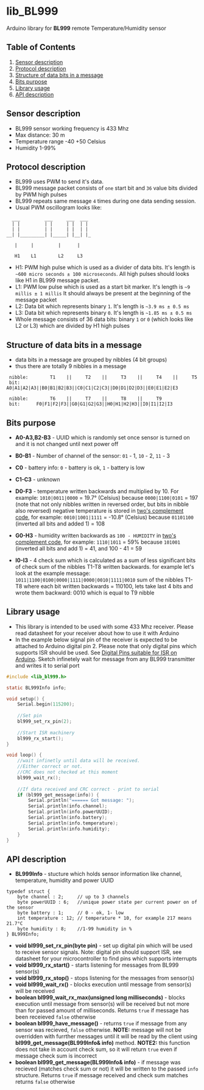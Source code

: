 # lib_BL999

Arduino library for **BL999** remote Temperature/Humidity sensor

## Table of Contents

  1. [Sensor description](#sensor-description)
  1. [Protocol description](#protocol-description)
  1. [Structure of data bits in a message](#structure-of-data-bits-in-a-message)
  1. [Bits purpose](#bits-purpose)
  1. [Library usage](#library-usage)
  1. [API description](#api-description)

## Sensor description
  * BL999 sensor working frequency is 433 Mhz
  * Max distance: 30 m
  * Temperature range -40 +50 Celsius
  * Humidity 1-99%

## Protocol description
  * BL999 uses PWM to send it's data.
  * BL999 message packet consists of `one` start bit and `36` value bits divided by PWM high pulses
  * BL999 repeats same message `4` times during one data sending session. 
  * Usual PWM oscillogram looks like:
  
```
  ___         ___     ___  ___
  | |         | |     | |  | |
  | |         | |     | |  | |
__| |_________| |_____| |__| |_ 

   |     |         |      |
    
   H1    L1        L2     L3
```
  
  * H1: PWM high pulse which is used as a divider of data bits. 
    It's length is `~600 micro seconds ± 100 microseconds`.
    All high pulses should looks like H1 in BL999 message packet.
  * L1: PWM low pulse which is used as a start bit marker. 
    It's length is `~9 millis ± 1 millis`
    It should always be present at the beginning of the message packet
  * L2: Data bit which represents binary `1`. It's length is `~3.9 ms ± 0.5 ms`
  * L3: Data bit which represents binary `0`. It's length is `~1.85 ms ± 0.5 ms`
  * Whole message consists of 36 data bits: 
    binary `1` or `0` (which looks like L2 or L3) which are divided by H1 high pulses
  
  
## Structure of data bits in a message

  * data bits in a message are grouped by nibbles (4 bit groups)
  * thus there are totally 9 nibbles in a message
 
```
 nibble:        T1    ||     T2    ||     T3    ||     T4    ||     T5
 bit:      A0|A1|A2|A3||B0|B1|B2|B3||C0|C1|C2|C3||D0|D1|D2|D3||E0|E1|E2|E3

 nibble:        T6    ||     T7    ||     T8    ||     T9
 bit:      F0|F1|F2|F3||G0|G1|G2|G3||H0|H1|H2|H3||I0|I1|I2|I3
```

## Bits purpose
  * **A0-A3,B2-B3**  - UUID which is randomly set once sensor is turned on
                and it is not changed until next power off

  * **B0-B1**  - Number of channel of the sensor: 
                 `01` - 1, `10` - 2, `11` - 3

  * **C0** - battery info: `0` - battery is ok, `1` - battery is low
  
  * **C1-C3** - unknown

  * **D0-F3** - temperature written backwards and multiplied by 10. For example:
         `1010|0011|0000` = 19.7° (Celsius) because `0000|1100|0101` = 197
         (note that not only nibbles written in reversed order, but bits in nibble also reversed)
         negative temperature is stored in [two's complement code](https://en.wikipedia.org/wiki/Two%27s_complement), 
         for example:
         `0010|1001|1111` = -10.8° (Celsius) because
         `01101100` (inverted all bits and added 1) = 108

  * **G0-H3** - humidity written backwards as `100 - HUMIDITY` in 
          [two's complement code](https://en.wikipedia.org/wiki/Two%27s_complement), 
          for example:
          `1110|1011` = 59% because `101001` (inverted all bits and add 1) = 41, and 100 - 41 = 59

  * **I0-I3** - 4 check sum which is calculated as a sum of less significant bits
            of check sum of the nibbles T1-T8 written backwards.
            for example let's look at the example message:
            `1011|1100|0100|0000|1111|0000|0010|1111|0010`
            sum of the nibbles T1-T8 where each bit written backwards = 110100,
            lets take last 4 bits and wrote them backward:
            0010 which is equal to T9 nibble
            
## Library usage

  * This library is intended to be used with some 433 Mhz receiver.
    Please read datasheet for your receiver about how to use it with Arduino
  * In the example below signal pin of the receiver 
    is expected to be attached to Arduino digital pin 2.
    Please note that only digital pins which supports ISR should be used.
    See [Digital Pins suitable for ISR on Arduino](https://www.arduino.cc/en/Reference/AttachInterrupt).
    Sketch infinetely wait for message from any BL999 transmitter
    and writes it to serial port
  
```C
#include <lib_bl999.h>

static BL999Info info;

void setup() {
    Serial.begin(115200);
    
    //Set pin
    bl999_set_rx_pin(2);
    
    //Start ISR machinery
    bl999_rx_start();
}

void loop() {
    //wait infinetly until data will be received. 
    //Either correct or not. 
    //CRC does not checked at this moment
    bl999_wait_rx();
    
    //If data received and CRC correct - print to serial
    if (bl999_get_message(info)) {
        Serial.println("====== Got message: ");
        Serial.println(info.channel);
        Serial.println(info.powerUUID);
        Serial.println(info.battery);
        Serial.println(info.temperature);
        Serial.println(info.humidity);
    }
}
```

## API description

  * **BL999Info** - stucture which holds sensor information like 
                        channel, temperature, humidity and power UUID
   ```
   typedef struct {
       byte channel : 2;     // up to 3 channels
       byte powerUUID : 6;   //unique power state per current power on of the sensor
       byte battery : 1;     // 0 - ok, 1- low
       int temperature : 12; // temperature * 10, for example 217 means 21.7°C
       byte humidity : 8;    //1-99 humidity in %
   } BL999Info;
   ```
   
  * **void bl999_set_rx_pin(byte pin)** - set up digital pin which will be used to 
    receive sensor signals. Note: digital pin should support ISR, 
    see datasheet for your microcontroller to find pins which supports interrupts 
  * **void bl999_rx_start()** - starts listening for messages from BL999 sensor(s)
  * **void bl999_rx_stop()** - stops listening for the messages from sensor(s) 
  * **void bl999_wait_rx()** - blocks execution until message from sensor(s) will be received
  * **boolean bl999_wait_rx_max(unsigned long milliseconds)** - blocks execution until message from sensor(s) will be received
    but not more than for passed amount of milliseconds. Returns `true` if message has been receieved
    `false` otherwise
  * **boolean bl999_have_message()** - 
    returns `true` if message from any sensor was recieved, `false` otherwise.
    **NOTE:** message will not be overridden with furrther messages
    until it will be read by the client using **bl999_get_message(BL999Info& info)** method.
    **NOTE2:** this function does not take in account check sum, so it will return `true` even if message check sum is incorrect  
  * **boolean bl999_get_message(BL999Info& info)** - 
    if message was recieved (matches check sum or not)
    it will be written to the passed `info` structure.
    Returns `true` if message received and check sum matches
    returns `false` otherwise
